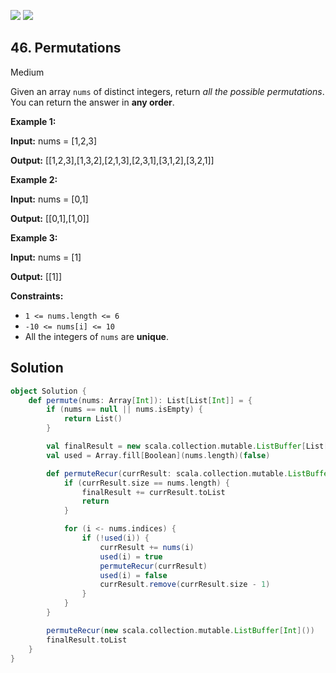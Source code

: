 [![](https://img.shields.io/github/stars/javadev/LeetCode-in-All?label=Stars&style=flat-square)](https://github.com/javadev/LeetCode-in-All)
[![](https://img.shields.io/github/forks/javadev/LeetCode-in-All?label=Fork%20me%20on%20GitHub%20&style=flat-square)](https://github.com/javadev/LeetCode-in-All/fork)

## 46\. Permutations

Medium

Given an array `nums` of distinct integers, return _all the possible permutations_. You can return the answer in **any order**.

**Example 1:**

**Input:** nums = [1,2,3]

**Output:** [[1,2,3],[1,3,2],[2,1,3],[2,3,1],[3,1,2],[3,2,1]] 

**Example 2:**

**Input:** nums = [0,1]

**Output:** [[0,1],[1,0]] 

**Example 3:**

**Input:** nums = [1]

**Output:** [[1]] 

**Constraints:**

*   `1 <= nums.length <= 6`
*   `-10 <= nums[i] <= 10`
*   All the integers of `nums` are **unique**.

## Solution

```scala
object Solution {
    def permute(nums: Array[Int]): List[List[Int]] = {
        if (nums == null || nums.isEmpty) {
            return List()
        }

        val finalResult = new scala.collection.mutable.ListBuffer[List[Int]]()
        val used = Array.fill[Boolean](nums.length)(false)

        def permuteRecur(currResult: scala.collection.mutable.ListBuffer[Int]): Unit = {
            if (currResult.size == nums.length) {
                finalResult += currResult.toList
                return
            }

            for (i <- nums.indices) {
                if (!used(i)) {
                    currResult += nums(i)
                    used(i) = true
                    permuteRecur(currResult)
                    used(i) = false
                    currResult.remove(currResult.size - 1)
                }
            }
        }

        permuteRecur(new scala.collection.mutable.ListBuffer[Int]())
        finalResult.toList
    }
}
```